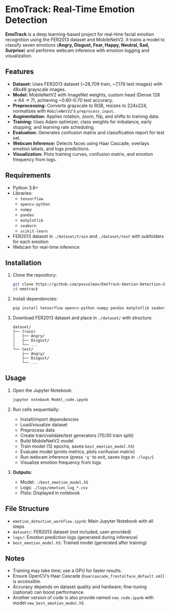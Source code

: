# EmoTrack: Real-Time Emotion Detection

**EmoTrack** is a deep learning-based project for real-time facial emotion recognition using the FER2013 dataset and MobileNetV2. It trains a model to classify seven emotions (**Angry, Disgust, Fear, Happy, Neutral, Sad, Surprise**) and performs webcam inference with emotion logging and visualization.

## Features

- **Dataset:** Uses FER2013 dataset (~28,709 train, ~7,178 test images) with 48x48 grayscale images.
- **Model:** MobileNetV2 with ImageNet weights, custom head (Dense 128 → 64 → 7), achieving ~0.60–0.70 test accuracy.
- **Preprocessing:** Converts grayscale to RGB, resizes to 224x224, normalizes with `MobileNetV2`'s `preprocess_input`.
- **Augmentation:** Applies rotation, zoom, flip, and shifts to training data.
- **Training:** Uses Adam optimizer, class weights for imbalance, early stopping, and learning rate scheduling.
- **Evaluation:** Generates confusion matrix and classification report for test set.
- **Webcam Inference:** Detects faces using Haar Cascade, overlays emotion labels, and logs predictions.
- **Visualization:** Plots training curves, confusion matrix, and emotion frequency from logs.

## Requirements

- Python 3.8+
- Libraries:
  - `tensorflow`
  - `opencv-python`
  - `numpy`
  - `pandas`
  - `matplotlib`
  - `seaborn`
  - `scikit-learn`
- FER2013 dataset in `./dataset/train` and `./dataset/test` with subfolders for each emotion
- Webcam for real-time inference

## Installation

1. Clone the repository:

   ```bash
   git clone https://github.com/povsalman/EmoTrack-Emotion-Detection-Using-AI.git
   cd emotrack
   ```

2. Install dependencies:

   ```bash
   pip install tensorflow opencv-python numpy pandas matplotlib seaborn scikit-learn
   ```

3. Download FER2013 dataset and place in `./dataset/` with structure:

   ```
   dataset/
   ├── train/
   │   ├── Angry/
   │   ├── Disgust/
   │   └── ...
   └── test/
       ├── Angry/
       ├── Disgust/
       └── ...
   ```

## Usage

1. Open the Jupyter Notebook:

   ```bash
   jupyter notebook Model_code.ipynb
   ```

2. Run cells sequentially:

   - Install/import dependencies
   - Load/visualize dataset
   - Preprocess data
   - Create train/validate/test generators (70/30 train split)
   - Build MobileNetV2 model
   - Train model (12 epochs, saves `best_emotion_model.h5`)
   - Evaluate model (prints metrics, plots confusion matrix)
   - Run webcam inference (press `'q'` to exit, saves logs in `./logs/`)
   - Visualize emotion frequency from logs

3. **Outputs:**
   - Model: `./best_emotion_model.h5`
   - Logs: `./logs/emotion_log_*.csv`
   - Plots: Displayed in notebook

## File Structure

- `emotion_detection_workflow.ipynb`: Main Jupyter Notebook with all steps
- `dataset/`: FER2013 dataset (not included, user-provided)
- `logs/`: Emotion prediction logs (generated during inference)
- `best_emotion_model.h5`: Trained model (generated after training)

## Notes

- Training may take time; use a GPU for faster results.
- Ensure OpenCV’s Haar Cascade (`haarcascade_frontalface_default.xml`) is accessible.
- Accuracy depends on dataset quality and hardware; fine-tuning (optional) can boost performance.
- Another version of code is also provide named `new_code.ipynb` with model `new_best_emotion_model.h5`
